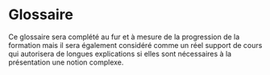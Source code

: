 # Glossaire

Ce glossaire sera complété au fur et à mesure de la progression de la formation mais il sera également considéré comme un réel support de cours qui autorisera de longues explications si elles sont nécessaires à la présentation une notion complexe.
